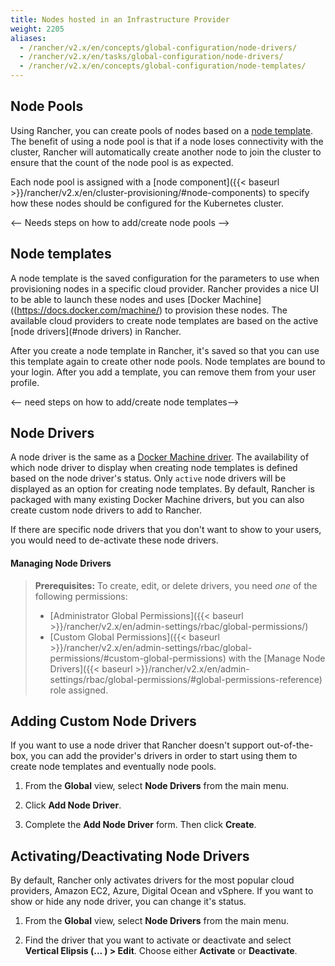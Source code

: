 ```yaml
---
title: Nodes hosted in an Infrastructure Provider
weight: 2205
aliases:
  - /rancher/v2.x/en/concepts/global-configuration/node-drivers/
  - /rancher/v2.x/en/tasks/global-configuration/node-drivers/
  - /rancher/v2.x/en/concepts/global-configuration/node-templates/
---
```


## Node Pools

Using Rancher, you can create pools of nodes based on a [node template](#node-templates). The benefit of using a node pool is that if a node loses connectivity with the cluster, Rancher will automatically create another node to join the cluster to ensure that the count of the node pool is as expected.

Each node pool is assigned with a [node component]({{< baseurl >}}/rancher/v2.x/en/cluster-provisioning/#node-components) to specify how these nodes should be configured for the Kubernetes cluster. 

<-- Needs steps on how to add/create node pools -->

## Node templates

A node template is the saved configuration for the parameters to use when provisioning nodes in a specific cloud provider. Rancher provides a nice UI to be able to launch these nodes and uses [Docker Machine]((https://docs.docker.com/machine/) to provision these nodes. The available cloud providers to create node templates are based on the active [node drivers](#node drivers) in Rancher.

After you create a node template in Rancher, it's saved so that you can use this template again to create other node pools. Node templates are bound to your login. After you add a template, you can remove them from your user profile.

<-- need steps on how to add/create node templates-->

## Node Drivers

A node driver is the same as a [Docker Machine driver](https://docs.docker.com/machine/drivers/). The availability of which node driver to display when creating node templates is defined based on the node driver's status. Only `active` node drivers will be displayed as an option for creating node templates. By default, Rancher is packaged with many existing Docker Machine drivers, but you can also create custom node drivers to add to Rancher. 

If there are specific node drivers that you don't want to show to your users, you would need to de-activate these node drivers. 

#### Managing Node Drivers

>**Prerequisites:** To create, edit, or delete drivers, you need _one_ of the following permissions:
>
>- [Administrator Global Permissions]({{< baseurl >}}/rancher/v2.x/en/admin-settings/rbac/global-permissions/)
>- [Custom Global Permissions]({{< baseurl >}}/rancher/v2.x/en/admin-settings/rbac/global-permissions/#custom-global-permissions) with the [Manage Node Drivers]({{< baseurl >}}/rancher/v2.x/en/admin-settings/rbac/global-permissions/#global-permissions-reference) role assigned.

## Adding Custom Node Drivers

If you want to use a node driver that Rancher doesn't support out-of-the-box, you can add the provider's drivers in order to start using them to create node templates and eventually node pools. 

1.	From the **Global** view, select **Node Drivers** from the main menu.

2.	Click **Add Node Driver**.

3.	Complete the **Add Node Driver** form. Then click **Create**.

## Activating/Deactivating Node Drivers

By default, Rancher only activates drivers for the most popular cloud providers, Amazon EC2, Azure, Digital Ocean and vSphere. If you want to show or hide any node driver, you can change it's status. 

1.	From the **Global** view, select **Node Drivers** from the main menu.

2.	Find the driver that you want to activate or deactivate and select **Vertical Elipsis (... ) > Edit**. Choose either **Activate** or **Deactivate**.


